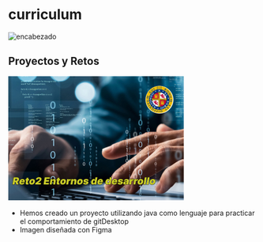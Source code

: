 # curriculum
![encabezado](<img width="1432" height="831" alt="encabezado" src="https://github.com/user-attachments/assets/183f7636-e6ce-43b2-b936-3c81fff5cae3" />
)

## Proyectos y Retos
![portada reto2](https://github.com/Miguelitoo2421/Miguelitoo2421/blob/main/imagen_reto2/Frame%201.jpg)
- Hemos creado un proyecto utilizando java como lenguaje para practicar el comportamiento de gitDesktop
- Imagen diseñada con Figma
